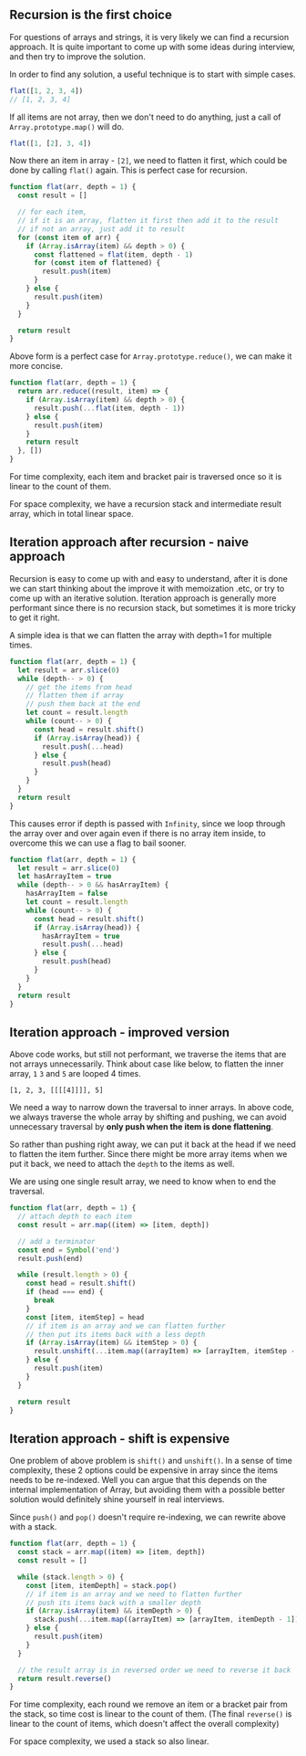 ## Recursion is the first choice

For questions of arrays and strings, it is very likely we can find a recursion approach. It is quite important to come up with some ideas during interview, and then try to improve the solution.

In order to find any solution, a useful technique is to start with simple cases.

```ts
flat([1, 2, 3, 4])
// [1, 2, 3, 4]
```

If all items are not array, then we don't need to do anything, just a call of `Array.prototype.map()` will do.

```ts
flat([1, [2], 3, 4])
```

Now there an item in array - `[2]`, we need to flatten it first, which could be done by calling `flat()` again. This is perfect case for recursion.

```js
function flat(arr, depth = 1) {
  const result = []

  // for each item,
  // if it is an array, flatten it first then add it to the result
  // if not an array, just add it to result
  for (const item of arr) {
    if (Array.isArray(item) && depth > 0) {
      const flattened = flat(item, depth - 1)
      for (const item of flattened) {
        result.push(item)
      }
    } else {
      result.push(item)
    }
  }

  return result
}
```

Above form is a perfect case for `Array.prototype.reduce()`, we can make it more concise.

```js
function flat(arr, depth = 1) {
  return arr.reduce((result, item) => {
    if (Array.isArray(item) && depth > 0) {
      result.push(...flat(item, depth - 1))
    } else {
      result.push(item)
    }
    return result
  }, [])
}
```

For time complexity, each item and bracket pair is traversed once so it is linear to the count of them.

For space complexity, we have a recursion stack and intermediate result array, which in total linear space.

## Iteration approach after recursion - naive approach

Recursion is easy to come up with and easy to understand, after it is done we can start thinking about the improve it with memoization .etc, or try to come up with an iterative solution. Iteration approach is generally more performant since there is no recursion stack, but sometimes it is more tricky to get it right.

A simple idea is that we can flatten the array with depth=1 for multiple times.

```js
function flat(arr, depth = 1) {
  let result = arr.slice(0)
  while (depth-- > 0) {
    // get the items from head
    // flatten them if array
    // push them back at the end
    let count = result.length
    while (count-- > 0) {
      const head = result.shift()
      if (Array.isArray(head)) {
        result.push(...head)
      } else {
        result.push(head)
      }
    }
  }
  return result
}
```

This causes error if depth is passed with `Infinity`, since we loop through the array over and over again even if there is no array item inside, to overcome this we can use a flag to bail sooner.

```js
function flat(arr, depth = 1) {
  let result = arr.slice(0)
  let hasArrayItem = true
  while (depth-- > 0 && hasArrayItem) {
    hasArrayItem = false
    let count = result.length
    while (count-- > 0) {
      const head = result.shift()
      if (Array.isArray(head)) {
        hasArrayItem = true
        result.push(...head)
      } else {
        result.push(head)
      }
    }
  }
  return result
}
```

## Iteration approach - improved version

Above code works, but still not performant, we traverse the items that are not arrays unnecessarily. Think about case like below, to flatten the inner array, `1` `3` and `5` are looped 4 times.

```
[1, 2, 3, [[[[4]]]], 5]
```

We need a way to narrow down the traversal to inner arrays. In above code, we always traverse the whole array by shifting and pushing, we can avoid unnecessary traversal by **only push when the item is done flattening**.

So rather than pushing right away, we can put it back at the head if we need to flatten the item further. Since there might be more array items when we put it back, we need to attach the `depth` to the items as well.

We are using one single result array, we need to know when to end the traversal.

```js
function flat(arr, depth = 1) {
  // attach depth to each item
  const result = arr.map((item) => [item, depth])

  // add a terminator
  const end = Symbol('end')
  result.push(end)

  while (result.length > 0) {
    const head = result.shift()
    if (head === end) {
      break
    }
    const [item, itemStep] = head
    // if item is an array and we can flatten further
    // then put its items back with a less depth
    if (Array.isArray(item) && itemStep > 0) {
      result.unshift(...item.map((arrayItem) => [arrayItem, itemStep - 1]))
    } else {
      result.push(item)
    }
  }

  return result
}
```

## Iteration approach - shift is expensive

One problem of above problem is `shift()` and `unshift()`. In a sense of time complexity, these 2 options could be expensive in array since the items needs to be re-indexed. Well you can argue that this depends on the internal implementation of Array, but avoiding them with a possible better solution would definitely shine yourself in real interviews.

Since `push()` and `pop()` doesn't require re-indexing, we can rewrite above with a stack.

```js
function flat(arr, depth = 1) {
  const stack = arr.map((item) => [item, depth])
  const result = []

  while (stack.length > 0) {
    const [item, itemDepth] = stack.pop()
    // if item is an array and we need to flatten further
    // push its items back with a smaller depth
    if (Array.isArray(item) && itemDepth > 0) {
      stack.push(...item.map((arrayItem) => [arrayItem, itemDepth - 1]))
    } else {
      result.push(item)
    }
  }

  // the result array is in reversed order we need to reverse it back
  return result.reverse()
}
```

For time complexity, each round we remove an item or a bracket pair from the stack, so time cost is linear to the count of them. (The final `reverse()` is linear to the count of items, which doesn't affect the overall complexity)

For space complexity, we used a stack so also linear.
